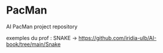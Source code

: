 # PacMan
AI PacMan project repository 

exemples du prof : SNAKE -> https://github.com/iridia-ulb/AI-book/tree/main/Snake

